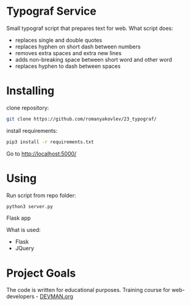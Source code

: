 # Typograf Service

Small typograf script that prepares text for web.
What script does:
- replaces single and double quotes
- replaces hyphen on short dash between numbers
- removes extra spaces and extra new lines
- adds non-breaking space between short word and other word
- replaces hyphen to dash between spaces

# Installing

clone repository:
```sh
git clone https://github.com/romanyakovlev/23_typograf/
```

install requirements:
```sh
pip3 install -r requirements.txt
```
Go to [http://localhost:5000/](http://localhost:5000/)
# Using

Run script from repo folder:
```sh
python3 server.py
```
Flask app 

What is used:
- Flask
- JQuery

# Project Goals

The code is written for educational purposes. Training course for web-developers - [DEVMAN.org](https://devman.org)

